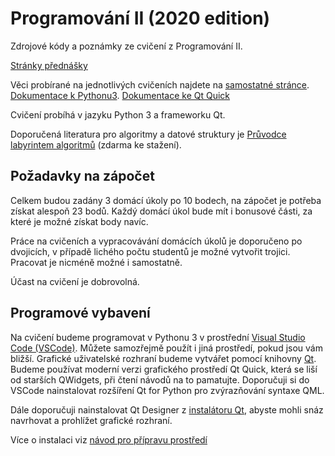 # Programování II (2020 edition)

Zdrojové kódy a poznámky ze cvičení z Programování II. 

[Stránky přednášky](https://web.natur.cuni.cz/~bayertom/index.php/9-teaching/11-programovani-ii)

Věci probírané na jednotlivých cvičeních najdete na [samostatné stránce](prubeh.md).
[Dokumentace k Pythonu3](https://docs.python.org/3/).
[Dokumentace ke Qt Quick](https://doc.qt.io/qt-5/qtquick-index.html)

Cvičení probíhá v jazyku Python 3 a frameworku Qt.

Doporučená literatura pro algoritmy a datové struktury je [Průvodce labyrintem algoritmů](http://pruvodce.ucw.cz/) (zdarma ke stažení).

## Požadavky na zápočet
Celkem budou zadány 3 domácí úkoly po 10 bodech, na zápočet je potřeba získat
alespoň 23 bodů. Každý domácí úkol bude mít i bonusové části, za které je možné
získat body navíc.

Práce na cvičeních a vypracovávání domácích úkolů je doporučeno po dvojicích, v
případě lichého počtu studentů je možné vytvořit trojici. Pracovat je nicméně
možné i samostatně.

Účast na cvičení je dobrovolná.

## Programové vybavení

Na cvičení budeme programovat v Pythonu 3 v prostřední [Visual Studio
Code (VSCode)](https://code.visualstudio.com/). Můžete samozřejmě použít i jiná
prostředí, pokud jsou vám bližší. Grafické uživatelské rozhraní budeme  vytvářet
pomocí knihovny [Qt](https://www.qt.io/). Budeme používat moderní verzi
grafického prostředí Qt Quick, která se liší od starších QWidgets, při čtení
návodů na to pamatujte. Doporučuji si do VSCode nainstalovat rozšíření Qt for
Python pro zvýrazňování syntaxe QML.

Dále doporučuji nainstalovat Qt Designer z [instalátoru
Qt](https://www.qt.io/download-qt-installer), abyste mohli snáz navrhovat a
prohlížet grafické rozhraní.

Více o instalaci viz [návod pro přípravu prostředí](https://github.com/xtompok/PySide2_QML_tutorial/tree/master/00_preparations)
